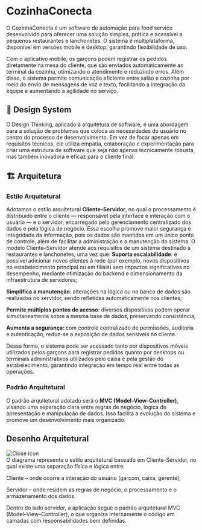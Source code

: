 # CozinhaConecta

O CozinhaConecta é um software de automação para food service desenvolvido para oferecer uma solução simples, prática e acessível a pequenos restaurantes e lanchonetes. O sistema é multiplataforma, disponível em versões mobile e desktop, garantindo flexibilidade de uso.

Com o aplicativo mobile, os garçons podem registrar os pedidos diretamente na mesa do cliente, que são enviados automaticamente ao terminal da cozinha, otimizando o atendimento e reduzindo erros. Além disso, o sistema permite comunicação eficiente entre salão e cozinha por meio do envio de mensagens de voz e texto, facilitando a integração da equipe e aumentando a agilidade no serviço.

## 🎨 Design System
O Design Thinking, aplicado à arquitetura de software, é uma abordagem para a solução de problemas que coloca as necessidades do usuário no centro do processo de desenvolvimento. Em vez de focar apenas em requisitos técnicos, ele utiliza empatia, colaboração e experimentação para criar uma estrutura de software que seja não apenas tecnicamente robusta, mas também inovadora e eficaz para o cliente final.

## 🏗️ Arquitetura

### Estilo Arquitetural
Adotamos o estilo arquitetural **Cliente–Servidor**, no qual o processamento é distribuído entre o cliente — responsável pela interface e interação com o usuário — e o servidor, encarregado pelo gerenciamento centralizado dos dados e pela lógica de negócio. Essa escolha promove maior segurança e integridade da informação, pois os dados são mantidos em um único ponto de controle, além de facilitar a administração e a manutenção do sistema.
O modelo Cliente–Servidor atende aos requisitos de um sistema destinado a restaurantes e lanchonetes, uma vez que:
**Suporta escalabilidade**: é possível adicionar novos clientes à rede (por exemplo, novos dispositivos no estabelecimento principal ou em filiais) sem impactos significativos no desempenho, mediante otimização do backend e dimensionamento da infraestrutura de servidores;


**Simplifica a manutenção**: alterações na lógica ou no banco de dados são realizadas no servidor, sendo refletidas automaticamente nos clientes;


**Permite múltiplos pontos de acesso**: diversos dispositivos podem operar simultaneamente sobre a mesma base de dados, preservando consistência;


**Aumenta a segurança**: com controle centralizado de permissões, auditoria e autenticação, reduz-se a exposição de dados sensíveis no cliente.


Dessa forma, o sistema pode ser acessado tanto por dispositivos móveis utilizados pelos garçons para registrar pedidos quanto por desktops ou terminais administrativos utilizados pelo caixa e pela gestão do estabelecimento, garantindo integração em tempo real entre todas as operações.

### Padrão Arquitetural
O padrão arquitetural adotado será o **MVC (Model-View-Controller)**, visando uma separação clara entre regras de negócio, lógica de apresentação e manipulação de dados. Isso facilita a evolução do sistema e promove um desenvolvimento mais organizado.

## Desenho Arquitetural
![Close Icon](images/microservice.drawio.png) <br/>
O diagrama representa o estilo arquitetural baseado em Cliente-Servidor, no qual existe uma separação física e lógica entre:

Cliente – onde ocorre a interação do usuário (garçom, caixa, gerente);

Servidor – onde residem as regras de negócio, o processamento e o armazenamento dos dados.

Dentro do lado servidor, a aplicação segue o padrão arquitetural MVC (Model–View–Controller), o que organiza internamente o código em camadas com responsabilidades bem definidas.
